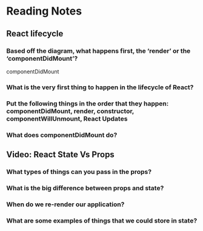 # Reading Notes

## React lifecycle

### Based off the diagram, what happens first, the ‘render’ or the ‘componentDidMount’?

componentDidMount

### What is the very first thing to happen in the lifecycle of React?



### Put the following things in the order that they happen: componentDidMount, render, constructor, componentWillUnmount,  React Updates



### What does componentDidMount do?

## Video: React State Vs Props

### What types of things can you pass in the props?



### What is the big difference between props and state?



### When do we re-render our application?



### What are some examples of things that we could store in state?